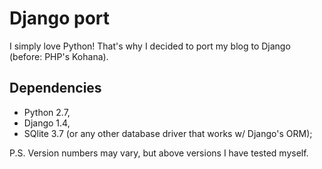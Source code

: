 # Django port

I simply love Python! That's why I decided to port my blog to Django (before: PHP's Kohana).

## Dependencies

* Python 2.7,
* Django 1.4,
* SQlite 3.7 (or any other database driver that works w/ Django's ORM);

P.S. Version numbers may vary, but above versions I have tested myself.
